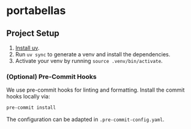 # portabellas

## Project Setup

1. [Install uv](https://pypi.org/project/uv/).
2. Run `uv sync` to generate a venv and install the dependencies.
3. Activate your venv by running `source .venv/bin/activate`.

### (Optional) Pre-Commit Hooks

We use pre-commit hooks for linting and formatting. Install the commit hooks locally via:

```bash
pre-commit install
```

The configuration can be adapted in `.pre-commit-config.yaml`.
